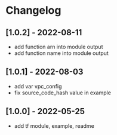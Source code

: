 # Changelog
## [1.0.2] - 2022-08-11
- add function arn into module output
- add function name into module output

## [1.0.1] - 2022-08-03
- add var vpc_config
- fix source_code_hash value in example

## [1.0.0] - 2022-05-25
- add tf module, example, readme
